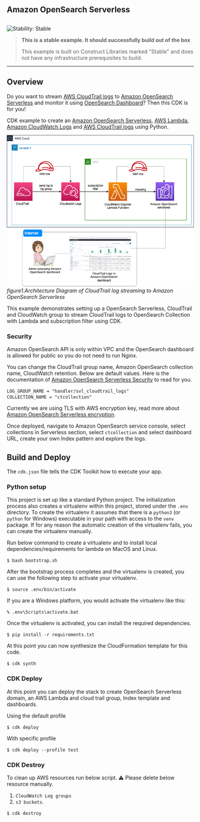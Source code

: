 ## Amazon OpenSearch Serverless

## <!--BEGIN STABILITY BANNER-->

![Stability: Stable](https://img.shields.io/badge/stability-Stable-success.svg?style=for-the-badge)

> **This is a stable example. It should successfully build out of the box**
>
> This example is built on Construct Libraries marked "Stable" and does not have any infrastructure prerequisites to build.

---

<!--END STABILITY BANNER-->

## Overview

Do you want to stream [AWS CloudTrail logs](https://docs.aws.amazon.com/awscloudtrail/latest/userguide/cloudtrail-user-guide.html) to [Amazon OpenSearch Serverless](https://aws.amazon.com/opensearch-service/features/serverless/) and monitor it using [OpenSearch Dashboard](https://docs.aws.amazon.com/opensearch-service/latest/developerguide/dashboards.html)? Then this CDK is for you!

CDK example to create an [Amazon OpenSearch Serverless](https://aws.amazon.com/opensearch-service/features/serverless/), [AWS Lambda](https://aws.amazon.com/pm/lambda), [Amazon CloudWatch Logs](https://docs.aws.amazon.com/AmazonCloudWatch/latest/logs/WhatIsCloudWatchLogs.html) and [AWS CloudTrail logs](https://docs.aws.amazon.com/awscloudtrail/latest/userguide/cloudtrail-user-guide.html) using Python.

![](docs/streaming%20cloudtrail%20in%20OpenSearch.png)
_figure1.Architecture Diagram of CloudTrail log streaming to Amazon OpenSearch Serverless_

This example demonstrates setting up a OpenSearch Serverless, CloudTrail and CloudWatch group to stream CloudTrail logs to OpenSearch Collection with Lambda and subscription filter using CDK.

### Security

Amazon OpenSearch API is only within VPC and the OpenSearch dashboard is allowed for public so you do not need to run Nginx.

You can change the CloudTrail group name, Amazon OpenSearch collection name, CloudWatch retention. Below are default values. Here is the documentation of [Amazon OpenSearch Serverless Security](https://docs.aws.amazon.com/opensearch-service/latest/developerguide/serverless-security.html) to read for you.

```
LOG_GROUP_NAME = "handler/svl_cloudtrail_logs"
COLLECTION_NAME = "ctcollection"
```

Currently we are using TLS with AWS encryption key, read more about [Amazon OpenSearch Serverless encryption](https://docs.aws.amazon.com/opensearch-service/latest/developerguide/serverless-encryption.html).

Once deployed, navigate to Amazon OpenSearch service console, select collections in Serverless section, select `ctcollection` and select dashboard URL, create your own Index pattern and explore the logs.

## Build and Deploy

The `cdk.json` file tells the CDK Toolkit how to execute your app.

### Python setup

This project is set up like a standard Python project. The initialization process also creates a virtualenv within this project, stored under the `.env` directory. To create the virtualenv it assumes that there is a `python3` (or `python` for Windows) executable in your path with access to the `venv` package. If for any reason the automatic creation of the virtualenv fails, you can create the virtualenv manually.

Run below command to create a virtualenv and to install local dependencies/requirements for lambda on MacOS and Linux.

```
$ bash bootstrap.sh
```

After the bootstrap process completes and the virtualenv is created, you can use the following step to activate your virtualenv.

```
$ source .env/bin/activate
```

If you are a Windows platform, you would activate the virtualenv like this:

```
% .env\Scripts\activate.bat
```

Once the virtualenv is activated, you can install the required dependencies.

```
$ pip install -r requirements.txt
```

At this point you can now synthesize the CloudFormation template for this code.

```
$ cdk synth
```

### CDK Deploy

At this point you can deploy the stack to create OpenSearch Serverless domain, an AWS Lambda and cloud trail group, Index template and dashboards.

Using the default profile

```
$ cdk deploy
```

With specific profile

```
$ cdk deploy --profile test
```

### CDK Destroy

To clean up AWS resources run below script.
⚠️ Please delete below resource manually.

1. `CloudWatch Log groups`
2. `s3 buckets`.

```
$ cdk destroy
```
